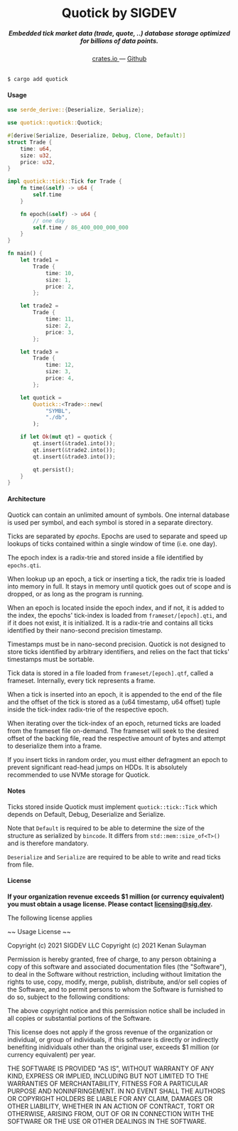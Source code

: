 <h1 align="center">Quotick by SIGDEV</h1>

<h5 align="center">Embedded tick market data (trade, quote, ..) database storage optimized for billions of data points.</h5>

<div align="center">
  <a href="https://crates.io/crates/quotick">
    crates.io
  </a>
  —
  <a href="https://github.com/sigset/quotick">
    Github
  </a>
</div>

<br />

```shell script
$ cargo add quotick
```

#### Usage

```rust
use serde_derive::{Deserialize, Serialize};

use quotick::quotick::Quotick;

#[derive(Serialize, Deserialize, Debug, Clone, Default)]
struct Trade {
    time: u64,
    size: u32,
    price: u32,
}

impl quotick::tick::Tick for Trade {
    fn time(&self) -> u64 {
        self.time
    }

    fn epoch(&self) -> u64 {
        // one day
        self.time / 86_400_000_000_000
    }
}

fn main() {
    let trade1 =
        Trade {
            time: 10,
            size: 1,
            price: 2,
        };

    let trade2 =
        Trade {
            time: 11,
            size: 2,
            price: 3,
        };

    let trade3 =
        Trade {
            time: 12,
            size: 3,
            price: 4,
        };

    let quotick =
        Quotick::<Trade>::new(
            "SYMBL",
            "./db",
        );

    if let Ok(mut qt) = quotick {
        qt.insert(&trade1.into());
        qt.insert(&trade2.into());
        qt.insert(&trade3.into());

        qt.persist();
    }
}
```

#### Architecture

Quotick can contain an unlimited amount of symbols. One internal database is used per symbol, and each symbol is stored in a separate directory.

Ticks are separated by _epochs_. Epochs are used to separate and speed up lookups of ticks contained within a single window of time (i.e. one day).

The epoch index is a radix-trie and stored inside a file identified by `epochs.qti`.

When lookup up an epoch, a tick or inserting a tick, the radix trie is loaded into memory in full. It stays in memory until quotick goes out of scope and is dropped, or as long as the program is running.

When an epoch is located inside the epoch index, and if not, it is added to the index, the epochs' tick-index is loaded from `frameset/[epoch].qti`, and if it does not exist, it is initialized. It is a radix-trie and contains all ticks identified by their nano-second precision timestamp.

Timestamps must be in nano-second precision. Quotick is not designed to store ticks identified by arbitrary identifiers, and relies on the fact that ticks' timestamps must be sortable.

Tick data is stored in a file loaded from `frameset/[epoch].qtf`, called a frameset. Internally, every tick represents a frame.

When a tick is inserted into an epoch, it is appended to the end of the file and the offset of the tick is stored as a (u64 timestamp, u64 offset) tuple inside the tick-index radix-trie of the respective epoch.

When iterating over the tick-index of an epoch, returned ticks are loaded from the frameset file on-demand. The frameset will seek to the desired offset of the backing file, read the respective amount of bytes and attempt to deserialize them into a frame.

If you insert ticks in random order, you must either defragment an epoch to prevent significant read-head jumps on HDDs. It is absolutely recommended to use NVMe storage for Quotick.

#### Notes

Ticks stored inside Quotick must implement `quotick::tick::Tick` which depends on Default, Debug, Deserialize and Serialize.

Note that `Default` is required to be able to determine the size of the structure as serialized by `bincode`. It differs from `std::mem::size_of<T>()` and is therefore mandatory.

`Deserialize` and `Serialize` are required to be able to write and read ticks from file.

#### License

<b>If your organization revenue exceeds $1 million (or currency equivalent) you must obtain a usage license. Please contact [licensing@sig.dev](mainlto:licensing@sig.dev).</b>

The following license applies 

~~ Usage License ~~

Copyright (c) 2021 SIGDEV LLC
Copyright (c) 2021 Kenan Sulayman

Permission is hereby granted, free of charge, to any person obtaining a copy
of this software and associated documentation files (the "Software"), to deal
in the Software without restriction, including without limitation the rights
to use, copy, modify, merge, publish, distribute, and/or sell copies of the
Software, and to permit persons to whom the Software is furnished to do so,
subject to the following conditions:

The above copyright notice and this permission notice shall be included in all
copies or substantial portions of the Software.

This license does not apply if the gross revenue of the organization or
individual, or group of individuals, if this software is directly or
indirectly benefiting inidividuals other than the original user, exceeds
$1 million (or currency equivalent) per year.

THE SOFTWARE IS PROVIDED "AS IS", WITHOUT WARRANTY OF ANY KIND, EXPRESS OR
IMPLIED, INCLUDING BUT NOT LIMITED TO THE WARRANTIES OF MERCHANTABILITY,
FITNESS FOR A PARTICULAR PURPOSE AND NONINFRINGEMENT. IN NO EVENT SHALL THE
AUTHORS OR COPYRIGHT HOLDERS BE LIABLE FOR ANY CLAIM, DAMAGES OR OTHER
LIABILITY, WHETHER IN AN ACTION OF CONTRACT, TORT OR OTHERWISE, ARISING FROM,
OUT OF OR IN CONNECTION WITH THE SOFTWARE OR THE USE OR OTHER DEALINGS IN THE
SOFTWARE.
